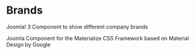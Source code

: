 # Brands
Joomla! 3 Component to show different company brands

Joomla Component for the Materialize CSS Framework based on Material Design by Google

